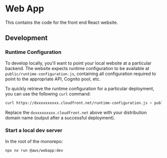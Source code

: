 # Web App

This contains the code for the front end React website.

## Development

### Runtime Configuration

To develop locally, you'll want to point your local website at a particular backend. The website
expects runtime configuration to be available at `public/runtime-configuration.js`, containing all
configuration required to point to the appropriate API, Cognito pool, etc.

To quickly retrieve the runtime configuration for a particular deployment, you can use the following `curl` command:

```bash
curl https://dxxxxxxxxxx.cloudfront.net/runtime-configuration.js > public/runtime-configuration.js
```

Replace the `dxxxxxxxxxx.cloudfront.net` above with your distribution domain name (output after a successful deployment).

### Start a local dev server

In the root of the monorepo:

```bash
npx nx run @aws/webapp:dev
```
